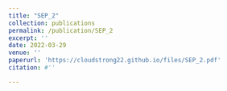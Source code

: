 ```yaml
---
title: "SEP_2"
collection: publications
permalink: /publication/SEP_2
excerpt: ''
date: 2022-03-29
venue: ''
paperurl: 'https://cloudstrong22.github.io/files/SEP_2.pdf'
citation: #''

---
```


[Download paper here]: (https://cloudstrong22.github.io/files/SEP_2.pdf)






